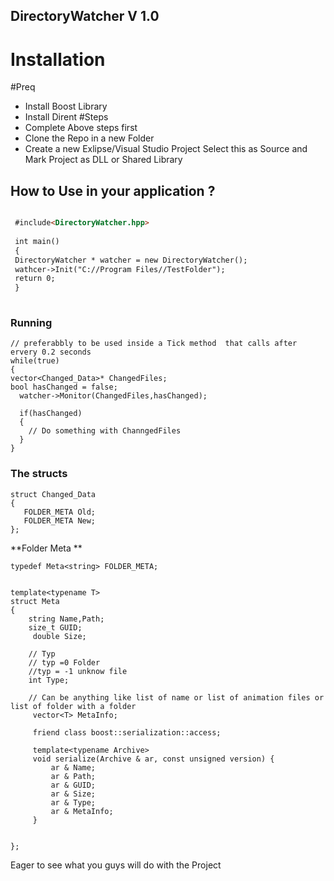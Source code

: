 ## DirectoryWatcher V 1.0

# Installation 
#Preq
 - Install Boost Library 
 - Install Dirent
 #Steps 
- Complete Above steps first  
- Clone the Repo in a new Folder 
- Create a new Exlipse/Visual Studio Project Select this as Source and Mark Project as DLL or Shared Library

## How to Use in your application ? 

```markdown

 #include<DirectoryWatcher.hpp> 
 
 int main()
 {
 DirectoryWatcher * watcher = new DirectoryWatcher();
 wathcer->Init("C://Program Files//TestFolder");
 return 0;
 }
 
 ```
 ### Running 
 ```code
// preferabbly to be used inside a Tick method  that calls after ervery 0.2 seconds 
 while(true)
 {
 vector<Changed_Data>* ChangedFiles;
 bool hasChanged = false;
   watcher->Monitor(ChangedFiles,hasChanged);
   
   if(hasChanged)
   {
     // Do something with ChanngedFiles
   }
 }
 
 ```
 
  ### The structs 
 ```code
struct Changed_Data
{
    FOLDER_META Old;
    FOLDER_META New;
};
```
**Folder Meta **
```
typedef Meta<string> FOLDER_META;


template<typename T>
struct Meta
{
    string Name,Path;
    size_t GUID;
     double Size;

    // Typ 
    // typ =0 Folder
    //typ = -1 unknow file
    int Type;

    // Can be anything like list of name or list of animation files or list of folder with a folder
     vector<T> MetaInfo;

     friend class boost::serialization::access;

     template<typename Archive>
     void serialize(Archive & ar, const unsigned version) {
         ar & Name;
         ar & Path;
         ar & GUID;
         ar & Size;
         ar & Type;
         ar & MetaInfo;
     }


};

 ```
 
 
Eager to see what you guys will do with the Project 

